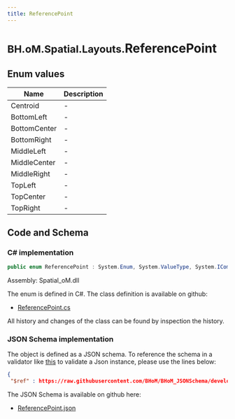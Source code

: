 ```yaml
---
title: ReferencePoint
---
```


# <small>BH.oM.Spatial.Layouts.</small>**ReferencePoint**



## Enum values

| Name            | Description                                                    |
|-----------------|----------------------------------------------------------------|
| Centroid |  -  |
| BottomLeft |  -  |
| BottomCenter |  -  |
| BottomRight |  -  |
| MiddleLeft |  -  |
| MiddleCenter |  -  |
| MiddleRight |  -  |
| TopLeft |  -  |
| TopCenter |  -  |
| TopRight |  -  |


## Code and Schema

### C# implementation

``` C# title="C#"
public enum ReferencePoint : System.Enum, System.ValueType, System.IComparable, System.ISpanFormattable, System.IFormattable, System.IConvertible
```

Assembly: Spatial_oM.dll

The enum is defined in C#. The class definition is available on github:

- [ReferencePoint.cs](https://github.com/BHoM/BHoM/blob/develop/Spatial_oM/Layouts\Enums\ReferencePoint.cs)

All history and changes of the class can be found by inspection the history.
### JSON Schema implementation

The object is defined as a JSON schema. To reference the schema in a validator like [this](https://www.jsonschemavalidator.net/) to validate a Json instance, please use the lines below:

``` json title="JSON Schema"
{
 "$ref" : https://raw.githubusercontent.com/BHoM/BHoM_JSONSchema/develop/Spatial_oM/Layouts/ReferencePoint.json}
```

The JSON Schema is available on github here:

- [ReferencePoint.json](https://github.com/BHoM/BHoM_JSONSchema/blob/develop/Spatial_oM/Layouts/ReferencePoint.json)
